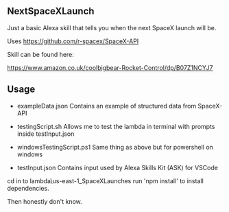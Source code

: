 ## NextSpaceXLaunch
Just a basic Alexa skill that tells you when the next SpaceX launch will be.

Uses https://github.com/r-spacex/SpaceX-API

Skill can be found here:

https://www.amazon.co.uk/coolbigbear-Rocket-Control/dp/B07Z1NCYJ7

## Usage
 - exampleData.json
    Contains an example of structured data from SpaceX-API

 - testingScript.sh
    Allows me to test the lambda in terminal with prompts inside testInput.json

 - windowsTestingScript.ps1
    Same thing as above but for powershell on windows

 - testInput.json
    Contains input used by Alexa Skills Kit (ASK) for VSCode

cd in to lambda\us-east-1_SpaceXLaunches
run 'npm install' to install dependencies.

Then honestly don't know.
